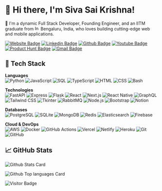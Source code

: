 #  👋 Hi there,  I'm Siva Sai Krishna!


🚀 I'm a dynamic Full Stack Developer, Founding Engineer, and an IITM graduate from <img
   src="https://flagicons.lipis.dev/flags/4x3/in.svg"
   width="15" alt="India"> Bengaluru, India, who loves building cutting-edge web and mobile applications.

[![Website Badge](https://img.shields.io/badge/-ysskrishna/portfolio-000000?style=flat-square&logo=website&logoColor=white&link=https://ysskrishna.vercel.app)](https://ysskrishna.vercel.app)
[![Linkedin Badge](https://img.shields.io/badge/-ysskrishna-blue?style=flat-square&logo=Linkedin&logoColor=white&link=https://linkedin.com/in/ysskrishna)](https://linkedin.com/in/ysskrishna)
[![Github Badge](https://img.shields.io/badge/-ysskrishna-black?style=flat-square&logo=github&logoColor=white&link=https://github.com/ysskrishna)](https://github.com/ysskrishna)
[![Youtube Badge](https://img.shields.io/badge/-@ysskrishna-darkred?style=flat-square&logo=youtube&logoColor=white&link=https://www.youtube.com/@ysskrishna)](https://www.youtube.com/@ysskrishna)
[![Product Hunt Badge](https://img.shields.io/badge/-@ysskrishna-orange?style=flat-square&logo=producthunt&logoColor=white&link=https://www.producthunt.com/@ysskrishna)](https://www.producthunt.com/@ysskrishna)
[![Gmail Badge](https://img.shields.io/badge/-sivasaikrishnassk@gmail.com-c14438?style=flat-square&logo=Gmail&logoColor=white&link=mailto:sivasaikrishnassk@gmail.com)](mailto:sivasaikrishnassk@gmail.com)



## 🔧 Tech Stack

**Languages**  
![Python](https://img.shields.io/badge/-Python-3776AB?logo=python&logoColor=white&style=flat-square)
![JavaScript](https://img.shields.io/badge/-JavaScript-F7DF1E?logo=javascript&logoColor=black&style=flat-square)
![SQL](https://img.shields.io/badge/-SQL-4479A1?logo=postgresql&logoColor=white&style=flat-square)
![TypeScript](https://img.shields.io/badge/-TypeScript-3178C6?logo=typescript&logoColor=white&style=flat-square)
![HTML](https://img.shields.io/badge/-HTML-E34F26?logo=html5&logoColor=white&style=flat-square)
![CSS](https://img.shields.io/badge/-CSS-1572B6?logo=css3&logoColor=white&style=flat-square)
![Bash](https://img.shields.io/badge/-Bash-4EAA25?logo=gnu-bash&logoColor=white&style=flat-square)


**Technologies**  
![FastAPI](https://img.shields.io/badge/-FastAPI-009688?logo=fastapi&logoColor=white&style=flat-square)
![Express](https://img.shields.io/badge/-Express-000000?logo=express&logoColor=white&style=flat-square)
![Flask](https://img.shields.io/badge/-Flask-000000?logo=flask&logoColor=white&style=flat-square)
![React](https://img.shields.io/badge/-React-61DAFB?logo=react&logoColor=black&style=flat-square)
![Next.js](https://img.shields.io/badge/-Next.js-000000?logo=next.js&logoColor=white&style=flat-square)
![React Native](https://img.shields.io/badge/-React_Native-61DAFB?logo=react&logoColor=black&style=flat-square)
![GraphQL](https://img.shields.io/badge/-GraphQL-E10098?logo=graphql&logoColor=white&style=flat-square)
![Tailwind CSS](https://img.shields.io/badge/-Tailwind_CSS-06B6D4?logo=tailwind-css&logoColor=white&style=flat-square)
![Tkinter](https://img.shields.io/badge/-Tkinter-3776AB?logo=python&logoColor=white&style=flat-square)
![RabbitMQ](https://img.shields.io/badge/-RabbitMQ-FF6600?logo=rabbitmq&logoColor=white&style=flat-square)
![Node.js](https://img.shields.io/badge/-Node.js-339933?logo=node.js&logoColor=white&style=flat-square)
![Bootstrap](https://img.shields.io/badge/-Bootstrap-7952B3?logo=bootstrap&logoColor=white&style=flat-square)
![Notion](https://img.shields.io/badge/-Notion-000000?logo=notion&logoColor=white&style=flat-square)

**Databases**  
![PostgreSQL](https://img.shields.io/badge/-PostgreSQL-336791?logo=postgresql&logoColor=white&style=flat-square)
![SQLite](https://img.shields.io/badge/-SQLite-003B57?logo=sqlite&logoColor=white&style=flat-square)
![MongoDB](https://img.shields.io/badge/-MongoDB-47A248?logo=mongodb&logoColor=white&style=flat-square)
![Redis](https://img.shields.io/badge/-Redis-DC382D?logo=redis&logoColor=white&style=flat-square)
![Elasticsearch](https://img.shields.io/badge/-Elasticsearch-005571?logo=elasticsearch&logoColor=white&style=flat-square)
![Firebase](https://img.shields.io/badge/-Firebase-FFCA28?logo=firebase&logoColor=black&style=flat-square)


**Cloud & DevOps**  
![AWS](https://img.shields.io/badge/-AWS-232F3E?logo=amazonaws&logoColor=white&style=flat-square)
![Docker](https://img.shields.io/badge/-Docker-2496ED?logo=docker&logoColor=white&style=flat-square)
![GitHub Actions](https://img.shields.io/badge/-GitHub_Actions-2088FF?logo=github-actions&logoColor=white&style=flat-square)
![Vercel](https://img.shields.io/badge/-Vercel-000000?logo=vercel&logoColor=white&style=flat-square)
![Netlify](https://img.shields.io/badge/-Netlify-00C7B7?logo=netlify&logoColor=white&style=flat-square)
![Heroku](https://img.shields.io/badge/-Heroku-430098?logo=heroku&logoColor=white&style=flat-square)
![Git](https://img.shields.io/badge/-Git-F05032?logo=git&logoColor=white&style=flat-square)
![GitHub](https://img.shields.io/badge/-GitHub-181717?logo=github&logoColor=white&style=flat-square)


## 📈 GitHub Stats

![Github Stats Card](https://github-readme-stats.vercel.app/api?username=ysskrishna&count_private=true&show_icons=true&include_all_commits=true&hide_rank=true&theme=default)

![Github Top languages Card](https://github-readme-stats.vercel.app/api/top-langs/?username=ysskrishna&layout=compact&theme=default)


![Visitor Badge](https://visitor-badge.laobi.icu/badge?page_id=ysskrishna.ysskrishna)